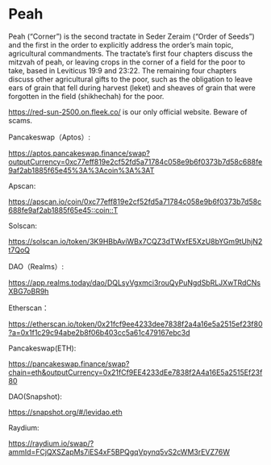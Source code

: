 # Peah
Peah (“Corner”) is the second tractate in Seder Zeraim (“Order of Seeds”) and the first in the order to explicitly address the order’s main topic, agricultural commandments. The tractate’s first four chapters discuss the mitzvah of peah, or leaving crops in the corner of a field for the poor to take, based in Leviticus 19:9 and 23:22. The remaining four chapters discuss other agricultural gifts to the poor, such as the obligation to leave ears of grain that fell during harvest (leket) and sheaves of grain that were forgotten in the field (shikhechah) for the poor.

https://red-sun-2500.on.fleek.co/ is our only official website. Beware of scams.

Pancakeswap（Aptos）:

https://aptos.pancakeswap.finance/swap?outputCurrency=0xc77eff819e2cf52fd5a71784c058e9b6f0373b7d58c688fe9af2ab1885f65e45%3A%3Acoin%3A%3AT

Apscan:

https://apscan.io/coin/0xc77eff819e2cf52fd5a71784c058e9b6f0373b7d58c688fe9af2ab1885f65e45::coin::T

Solscan:

https://solscan.io/token/3K9HBbAviWBx7CQZ3dTWxfE5XzU8bYGm9tUhjN2t7QoQ

DAO（Realms）:

https://app.realms.today/dao/DQLsyVgxmci3rouQyPuNgdSbRLJXwTRdCNsXBG7oBR9h

Etherscan：

https://etherscan.io/token/0x21fcf9ee4233dee7838f2a4a16e5a2515ef23f80?a=0x1f1c29c94abe2b8f06b403cc5a61c479167ebc3d

Pancakeswap(ETH):

https://pancakeswap.finance/swap?chain=eth&outputCurrency=0x21fCf9EE4233dEe7838f2A4a16E5a2515Ef23f80

DAO(Snapshot):

https://snapshot.org/#/levidao.eth

Raydium:

https://raydium.io/swap/?ammId=FCjQXSZapMs7iES4xF5BPQgqVpynq5vS2cWM3rEVZ76W
